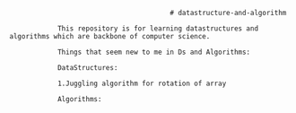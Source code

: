                                             # datastructure-and-algorithm
                                            
                This repository is for learning datastructures and algorithms which are backbone of computer science.
                
                Things that seem new to me in Ds and Algorithms:
                
                DataStructures:
                
                1.Juggling algorithm for rotation of array
                
                Algorithms:
                
